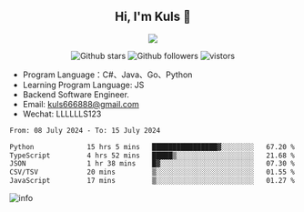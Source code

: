 <h2 align="center"> Hi, I'm Kuls 👋 </h2>
<p align="center">
    <p align="center">
        <img src=" https://avatars.githubusercontent.com/u/42165104?s=460&u=5c7fbf0bce7d4b38a15a44676e6f64b529e47598&v=4"/>
    </p>
    <p align="center">
      <img src="https://img.shields.io/github/stars/hellokuls?style=social" alt="Github stars" />
      <img src="https://img.shields.io/github/followers/hellokuls?style=social" alt="Github followers" />
      <img src="https://visitor-badge.glitch.me/badge?page_id=hellokuls.readme" alt="vistors" />
    </p>
</p>

- Program Language：C#、Java、Go、Python
- Learning Program Language: JS
- Backend Software Engineer.
- Email: kuls666888@gmail.com
- Wechat: LLLLLLS123

<!--START_SECTION:waka-->

```txt
From: 08 July 2024 - To: 15 July 2024

Python             15 hrs 5 mins   ████████████████▓░░░░░░░░   67.20 %
TypeScript         4 hrs 52 mins   █████▒░░░░░░░░░░░░░░░░░░░   21.68 %
JSON               1 hr 38 mins    █▓░░░░░░░░░░░░░░░░░░░░░░░   07.30 %
CSV/TSV            20 mins         ▒░░░░░░░░░░░░░░░░░░░░░░░░   01.55 %
JavaScript         17 mins         ▒░░░░░░░░░░░░░░░░░░░░░░░░   01.27 %
```

<!--END_SECTION:waka-->

![info](https://github-readme-stats.vercel.app/api?username=hellokuls&show_icons=true&count_private=true&hide=prs&theme=default_repocard)


